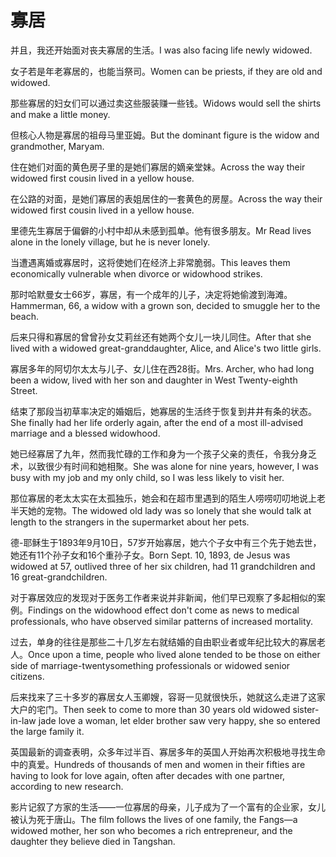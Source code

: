 # 寡居

<p><span class="chinese">并且，我还开始面对丧夫寡居的生活。</span><span class="english">I was also facing life newly widowed.</span></p>

<p><span class="chinese">女子若是年老寡居的，也能当祭司。</span><span class="english">Women can be priests, if they are old and widowed.</span></p>

<p><span class="chinese">那些寡居的妇女们可以通过卖这些服装赚一些钱。</span><span class="english">Widows would sell the shirts and make a little money.</span></p>

<p><span class="chinese">但核心人物是寡居的祖母马里亚姆。</span><span class="english">But the dominant figure is the widow and grandmother, Maryam.</span></p>

<p><span class="chinese">住在她们对面的黄色房子里的是她们寡居的嫡亲堂妹。</span><span class="english">Across the way their widowed first cousin lived in a yellow house.</span></p>

<p><span class="chinese">在公路的对面，是她们寡居的表姐居住的一套黄色的房屋。</span><span class="english">Across the way their widowed first cousin lived in a yellow house.</span></p>

<p><span class="chinese">里德先生寡居于偏僻的小村中却从未感到孤单。他有很多朋友。</span><span class="english">Mr Read lives alone in the lonely village, but he is never lonely.</span></p>

<p><span class="chinese">当遭遇离婚或寡居时，这将使她们在经济上非常脆弱。</span><span class="english">This leaves them economically vulnerable when divorce or widowhood strikes.</span></p>

<p><span class="chinese">那时哈默曼女士66岁，寡居，有一个成年的儿子，决定将她偷渡到海滩。</span><span class="english">Hammerman, 66, a widow with a grown son, decided to smuggle her to the beach.</span></p>

<p><span class="chinese">后来只得和寡居的曾曾孙女艾莉丝还有她两个女儿一块儿同住。</span><span class="english">After that she lived with a widowed great-granddaughter, Alice, and Alice's two little girls.</span></p>

<p><span class="chinese">寡居多年的阿切尔太太与儿子、女儿住在西28街。</span><span class="english">Mrs. Archer, who had long been a widow, lived with her son and daughter in West Twenty-eighth Street.</span></p>

<p><span class="chinese">结束了那段当初草率决定的婚姻后，她寡居的生活终于恢复到井井有条的状态。</span><span class="english">She finally had her life orderly again, after the end of a most ill-advised marriage and a blessed widowhood.</span></p>

<p><span class="chinese">她已经寡居了九年，然而我忙碌的工作和身为一个孩子父亲的责任，令我分身乏术，以致很少有时间和她相聚。</span><span class="english">She was alone for nine years, however, I was busy with my job and my only child, so I was less likely to visit her.</span></p>

<p><span class="chinese">那位寡居的老太太实在太孤独乐，她会和在超市里遇到的陌生人唠唠叨叨地说上老半天她的宠物。</span><span class="english">The widowed old lady was so lonely that she would talk at length to the strangers in the supermarket about her pets.</span></p>

<p><span class="chinese">德-耶稣生于1893年9月10日，57岁开始寡居，她六个子女中有三个先于她去世，她还有11个孙子女和16个重孙子女。</span><span class="english">Born Sept. 10, 1893, de Jesus was widowed at 57, outlived three of her six children, had 11 grandchildren and 16 great-grandchildren.</span></p>

<p><span class="chinese">对于寡居效应的发现对于医务工作者来说并非新闻，他们早已观察了多起相似的案例。</span><span class="english">Findings on the widowhood effect don't come as news to medical professionals, who have observed similar patterns of increased mortality.</span></p>

<p><span class="chinese">过去，单身的往往是那些二十几岁左右就结婚的自由职业者或年纪比较大的寡居老人。</span><span class="english">Once upon a time, people who lived alone tended to be those on either side of marriage-twentysomething professionals or widowed senior citizens.</span></p>

<p><span class="chinese">后来找来了三十多岁的寡居女人玉卿嫂，容哥一见就很快乐，她就这么走进了这家大户的宅门。</span><span class="english">Then seek to come to more than 30 years old widowed sister-in-law jade love a woman, let elder brother saw very happy, she so entered the large family it.</span></p>

<p><span class="chinese">英国最新的调查表明，众多年过半百、寡居多年的英国人开始再次积极地寻找生命中的真爱。</span><span class="english">Hundreds of thousands of men and women in their fifties are having to look for love again, often after decades with one partner, according to new research.</span></p>

<p><span class="chinese">影片记叙了方家的生活——一位寡居的母亲，儿子成为了一个富有的企业家，女儿被认为死于唐山。</span><span class="english">The film follows the lives of one family, the Fangs—a widowed mother, her son who becomes a rich entrepreneur, and the daughter they believe died in Tangshan.</span></p>

